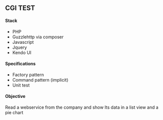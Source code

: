 ## CGI TEST

#### Stack

 - PHP
 - Guzzlehttp via composer
 - Javascript
 - Jquery
 - Kendo UI

#### Specifications

 - Factory pattern
 - Command pattern (implicit)
 - Unit test

#### Objective
Read a webservice from the company and show Its data in a list view and a pie chart